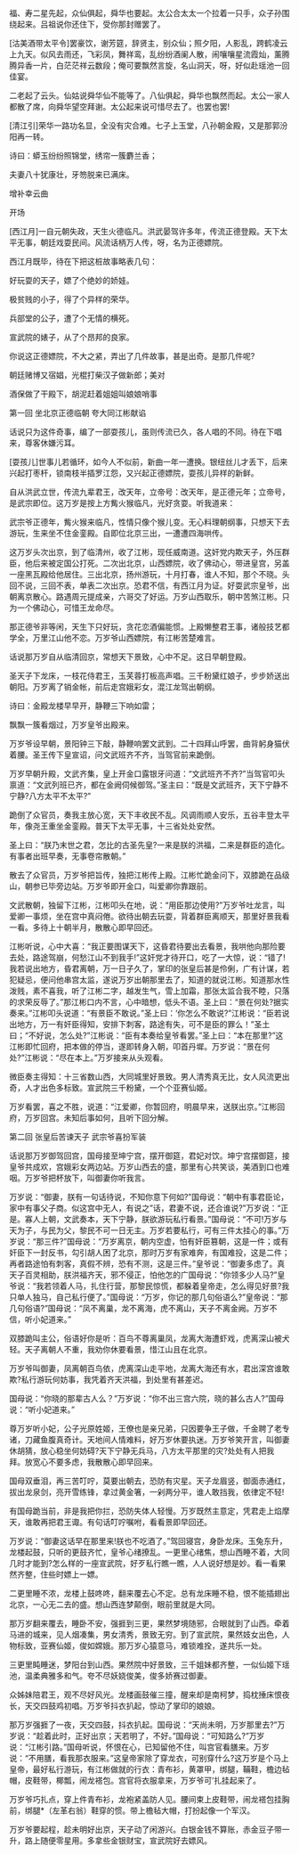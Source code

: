<!-- { "loadSidebar": true } -->
福、寿二星先起，众仙俱起，舜华也要起。太公合太太一个拉着一只手，众子孙围绕起来。吕祖说你还住下，受你那封赠罢了。

[沽美酒带太平令]罢豪饮，谢芳筵，辞贤主，别众仙；照夕阳，人影乱，跨鹤凌云上九天。似风去雨还，飞彩凤，舞祥鸾，乱纷纷酒阑人散，闹嚷嚷星流霞灿，薰腾腾异香一片，白茫茫祥云数段；俺可要飘然言旋，名山洞天，呀，好似赴瑶池一回佳宴。

二老起了云头。仙姑说舜华仙不能等了。八仙俱起，舜华也飘然而起。太公一家人都散了席，向舜华望空拜谢。太公起来说可惜尽去了。也罢也罢!

[清江引]荣华一路功名显，全没有灾合难。七子上玉堂，八孙朝金殿，又是那郭汾阳再一转。

诗曰：蟒玉纷纷照锦堂，绣帘一簇麝兰香；

夫妻八十犹康壮，牙笏脱来已满床。

增补幸云曲

开场

[西江月]一自元朝失政，天生火德临凡。洪武晏驾许多年，传流正德登殿。天下太平无事，朝廷戏耍民间。风流话柄万人传，呀，名为正德嫖院。

西江月既毕，待在下把这桩故事略表几句：

好玩耍的天子，嫖了个绝妙的娇娃。

极贫贱的小子，得了个异样的荣华。

兵部堂的公子，遭了个无情的横死。

宣武院的婊子，从了个昂邦的良家。

你说这正德嫖院，不大之紧，弄出了几件故事，甚是出奇。是那几件呢?

朝廷赌博又宿娼，光棍打柴汉子做新郎；美对

酒保做了干殿下，胡泥赶着姐姐叫娘娘哨事

第一回  坐北京正德临朝  夸大同江彬献谄

话说只为这件奇事，编了一部耍孩儿，虽则传流已久，各人唱的不同。待在下唱来，尊客休嫌污耳。

[耍孩儿]世事儿若循环，如今人不似前，新曲一年一遭换。银纽丝儿才丢下，后来兴起打枣杆，锁南枝半插罗江怨，又兴起正德嫖院，耍孩儿异样的新鲜。

自从洪武立世，传流九辈君王，改天年，立帝号：改天年，是正德元年；立帝号，是武宗即位。这万岁是按上方觜火猴临凡，光好贪耍。听我道来：

武宗爷正德年，觜火猴来临凡，性情只像个猴儿变。无心料理朝纲事，只想天下去游玩，生来坐不住金銮殿。自即位北京三出，一遭遭四海哄传。

这万岁头次出京，到了临清州，收了江彬，现任威南道。这奸党内欺天子，外压群臣，他后来被定国公打死。二次出北京，山西嫖院，收了佛动心，带进皇宫，另盖一座黑瓦殿给他居住。三出北京，扬州游玩，十月打春，谁人不知，那个不晓。头回不说，三回不表，单表二次出京。恐君不信，有西江月为证。好耍武宗皇爷，出朝离京散心。路遇周元提成亲，六哥交了好运。万岁山西取乐，朝中苦煞江彬。只为一个佛动心，可惜王龙命尽。

那正德爷非等闲，天生下只好玩，贪花恋酒偏能惯。上殿懒整君王事，诸般技艺都学全，万里江山他不恋。万岁爷山西嫖院，有江彬苦楚难言。

话说那万岁自从临清回京，常想天下景致，心中不足。这日早朝登殿。

圣天子下龙床，一枝花侍君王，玉芙蓉打板高声唱。三千粉黛红娘子，步步娇送出朝阳。万岁离了销金帐，前后走宫娥彩女，混江龙驾出朝纲。

诗曰：金殿龙楼早早开，静鞭三下响如雷；

飘飘一簇看烟过，万岁皇爷出殿来。

万岁爷设早朝，景阳钟三下敲，静鞭响罢文武到。二十四拜山呼罢，曲背躬身猫伏着腰。圣王传下皇宣诏，问文武班齐不齐，当驾官前来跪倒。

万岁早朝升殿，文武齐集，皇上开金口露银牙问道：“文武班齐不齐?”当驾官叩头禀道：“文武列班已齐，都在金阙伺候御驾。”圣主曰：“既是文武班齐，天下宁静不宁静?八方太平不太平?”

跪倒了众官员，奏我主放心宽，天下丰收民不乱。风调雨顺人安乐，五谷丰登太平年，像尧王重坐金銮殿。普天下太平无事，十三省处处安然。

圣上曰：“朕乃末世之君，怎比的古圣先皇?一来是朕的洪福，二来是群臣的造化。有事者出班早奏，无事卷帘散朝。”

散去了众官员，万岁爷把旨传，独把江彬传上殿。江彬忙跪金问下，双膝跪在品级山，朝参已毕旁边站。万岁爷即开金口，叫爱卿你靠跟前。

文武散朝，独留下江彬，江彬叩头在地，说：“用臣那边使用?”万岁爷吐龙言，叫爱卿一事烦，坐在宫中真闷倦。欲待出朝去玩耍，背着群臣离顺天，那里好景我看一看。多待上十朝半月，散散心即早回还。

江彬听说，心中大喜：“我正要图谋天下，这昏君待要出去看景，我哄他向那险要去处，路途驾崩，何愁江山不到我手!”这奸党才待开口，吃了一大惊，说：“错了!我若说出地方，昏君离朝，万一日子久了，掌印的张皇后甚是伶俐，广有计谋，若犯疑忌，便问他串宫太监，遂说万岁出朝那里去了，知道的就说江彬。知道那水性泼贱，素不喜我，听了江彬二字，越发生气，雪上加霜，那张太监合我不睦，只落的求荣反辱了。”那江彬口内不言，心中暗想，低头不语。圣上曰：“景在何处?据实奏来。”江彬叩头说道：“有景臣不敢说。”圣上曰：’你怎么不敢说?”江彬说：“臣若说出地方，万一有奸臣得知，安排下刺客，路途有失，可不是臣的罪么！”圣土曰；“不好说，怎么处?”江彬说：“臣有本奏给皇爷看罢。”圣上曰：“本在那里?”这江彬即忙回府，把本做的停当，遂即转身入朝，叩首丹墀。万岁说：“景在何处?”江彬说：“尽在本上。”万岁接来从头观看。

微臣奏主得知：十三省数山西，大同城里好景致。男人清秀真无比，女人风流更出奇，人才出色多标致。宣武院三千粉黛，一个个亚赛仙姬。

万岁看罢，喜之不胜，说道：“江爱卿，你暂回府，明晨早来，送朕出京。”江彬回府，万岁回宫。未知后事如何，且听下回分解。

第二回  张皇后苦谏天子  武宗爷喜扮军装

话说那万岁御驾回宫，国母接至坤宁宫，摆开御筵，君妃对饮。坤宁宫摆御筵，接皇爷共成欢，宫娥彩女两边站。万岁山西去的盛，那里有心共笑谈，美酒到口也难咽。万岁爷把杯放下，叫御妻你听我言。

万岁说：“御妻，朕有一句话待说，不知你意下何如?”国母说：“朝中有事君臣论，家中有事父子商。似这宫中无人，有说之”话，君妻不说，还合谁说?”万岁说：“正是。寡人上朝，文武奏本，天下宁静，朕欲游玩私行看景。”国母说：“不可!万岁与天为子，与民为父，黎民不可一日无主。万岁若要私行，可有三件太挂心的事。”万岁说：“那三件?”国母说：“万岁离京，朝内空虚，怕有奸臣篡朝，这是一件；或有奸臣下一封反书，勾引胡人困了北京，那时万岁有家难奔，有国难投，这是二件；再者路途怕有刺客，真假不辨，恐有不测，这是三件。”皇爷说：“御妻多虑了。真天子百灵相助，朕洪福齐天，邪不侵正，怕他怎的广国母说：“你领多少人马?”皇爷说：“我若领着人马，扎住行营，那黎民惊慌，都躲着皇帝走，怎么得见好景?我只单人独马，自己私行便了。”国母说：“万岁，你记的那几句俗语么?”皇帝说：“那几句俗语?”国母说：“凤不离巢，龙不离海，虎不离山，天子不离金阙。万岁不信，听小妃道来。”

双膝跪叫主公，俗语好你是听：百鸟不尊离巢凤，龙离大海遭虾戏，虎离深山被犬轻。天子离朝人不重，我劝你休要看景，惜江山且在北京。

万岁爷叫御妻，凤离朝百鸟依，虎离深山走平地，龙离大海还有水，君出深宫谁敢欺?私行游玩何妨事，我凭着齐天洪福，到处里有甚差迟。

国母说：“你晓的那辈古人么？”万岁说：“你不出三宫六院，晓的甚么古人?”国母说：“听小妃道来。”

尊万岁听小妃，公子光原姓姬，王僚也是亲兄弟，只因要争王子做，千金聘了老专诸，刀藏鱼腹真奇计。天地间人情难料，好万岁休要执迷。万岁爷笑开言，叫御妻休胡猜，放心稳坐何妨碍?天下宁静无兵马，八方太平那里的灾?处处有人把我拜。放宽心不要多虑，我散散心即早回来。

国母双垂泪，再三苦叮咛，莫要出朝去，恐防有灾星。天子龙眉竖，御面赤通红，拔出龙泉剑，亮开雪练锋，拿过黄金箸，一剁两分平，谁人敢挡我，依律定不轻!

有国母跪当前，非是我把你拦，恐防失体人轻慢。万岁既然主意定，凭君走上焰摩天，谁敢再把君王诹。有句话叮咛嘱咐，看看景即早回还。

万岁说：“御妻这话早在那里来!朕也不吃酒了。”驾回寝宫，身卧龙床。玉兔东升，龙楼起鼓，只听的更鼓齐忙，皇爷心绪撩乱。一更里心绪焦，想山西睡不着，大同几时才能到?怎么样的一座宣武院，好歹私行瞧一瞧，人人说好想是妙。看一看果然齐整，住些时嫖上一嫖。

二更里睡不浓，龙楼上鼓咚咚，翻来覆去心不定。总有龙床睡不稳，恨不能插翅出北京，一心无二去的盛。想山西连梦颠倒，眼前里就是大同。

那万岁翻来覆去，睡卧不安，强捱到三更，果然梦境随邪，合眼就到了山西。牵着马进的城来，见人烟凑集，男女清秀，景致无穷。到了宣武院，果然妓女出色，人物标致，亚赛仙姬，俊如嫦娥。那万岁心猿意马，难锁难拴，遂共乐一处。

三更里盹睡迷，梦阳台到山西。果然院中好景致，三千姐妹都齐整，一似仙姬下瑶池，温柔典雅多和气。夸不尽妖娆俊美，俊多娇赛过御妻。

众姊妹陪君王，观不尽好风光。龙楼画鼓催三撞，醒来却是南柯梦，捣枕捶床恨夜长，天交四鼓鸡初唱。万岁爷抖衣扒起，惊动了掌印的娘娘。

那万岁强捱了一夜，天交四鼓，抖衣扒起。国母说：“天尚未明，万岁那里去?”万岁说：“趁着此时，正好出京；天若明了，不好。”国母说：“可知路么?”万岁说：“江彬引路。”国母听说，怀恨在心，已知留他不住，叫宫官看膳来。万岁说：“不用膳，看我那衣服来。”这皇帝家除了穿龙衣，可别穿什么?这万岁是个马上皇帝，最好私行游玩，有江彬做就的行衣：青布衫，黄罩甲，绑腿，鞴鞋，檐边毡帽，皮鞋带，椰瓢，闹龙褡包。宫官将衣服拿来，万岁爷可’扎挂起来了。

万岁爷巧扎点，穿上件青布衫，龙袍紧盖防人见。腰间束上皮鞋带，闹龙褡包挂胸前，绑腿*（左革右翁）鞋穿的惯。带上檐毡大帽，打扮起像一个军汉。

万岁爷要起程，趁未明好出京，天子动了闲游兴。白银金钱不算账，赤金豆子带一升，路上随便零星用。多拿些金银财宝，宣武院好去嫖风。

